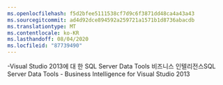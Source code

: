 ```yaml
---
ms.openlocfilehash: f5d2bfee5111538cf7d9c6f3871dd48ca4a43a43
ms.sourcegitcommit: ad4d92dce894592a259721a1571b1d8736abacdb
ms.translationtype: MT
ms.contentlocale: ko-KR
ms.lasthandoff: 08/04/2020
ms.locfileid: "87739490"
---
```

<span data-ttu-id="01396-101">\-Visual Studio 2013에 대 한 SQL Server Data Tools 비즈니스 인텔리전스</span><span class="sxs-lookup"><span data-stu-id="01396-101">SQL Server Data Tools \- Business Intelligence for Visual Studio 2013</span></span>
